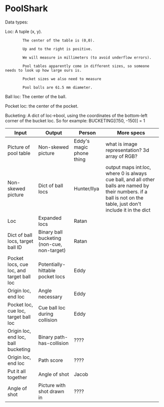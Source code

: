 # PoolShark

Data types:

  Loc:      A tuple (x, y).
  
            The center of the table is (0,0).
            
            Up and to the right is positive.
            
            We will measure in millimeters (to avoid underflow errors).
            
            Pool tables apparently come in different sizes, so someone needs to look up how large ours is.
            
            Pocket sizes we also need to measure
            
            Pool balls are 61.5 mm diameter.
            
  Ball loc: The center of the ball.
  
  Pocket loc: the center of the pocket.
  
  Bucketing: A dict of loc->bool, using the coordinates of the bottom-left corner of the bucket loc. So for example:  BUCKETING[(150, -150)] = 1


Input                         |Output                        |Person | More specs
------------------------------|------------------------------|--------------- | -----
Picture of pool table         |Non-skewed picture            |Eddy's magic phone thing | what is image representation? 3d array of RGB?
Non-skewed picture            |Dict of ball locs             |Hunter/Ilya |  output maps int:loc, where 0 is always cue ball, and all other balls are named by their numbers. if a ball is not on the table, just don't include it in the dict
Loc        |Expanded locs          |Ratan | 
Dict of ball locs, target ball ID      |Binary ball bucketing (non-cue, non-target)        |Ratan
Pocket locs, cue loc, and target ball loc          |Potentially-hittable   pocket locs        |Eddy
Origin loc, end loc           |Angle necessary               |Eddy
Pocket loc, cue loc, target ball loc      |Cue ball loc during  collision          |Eddy
Origin loc, end loc, ball bucketing          |Binary path-has-collision     |????
Origin loc, end loc           |Path score                    |????
Put it all together           |Angle of shot                 |Jacob
Angle of shot                 |Picture with shot drawn in    |????
